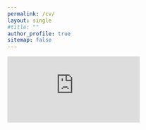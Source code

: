 ```yaml
---
permalink: /cv/
layout: single
#title: ""
author_profile: true
sitemap: false
---
```


<embed src="https://j-chim.github.io/files/cv.pdf" type="application/pdf"/>